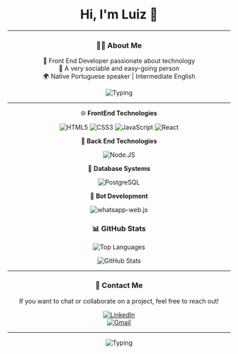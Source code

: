 <div align="center";>

# Hi, I'm Luiz 🙂  
---
### 👨‍💻 About Me  
🚀 Front End Developer passionate about technology  
💬 A very sociable and easy-going person  
🌍 Native Portuguese speaker | Intermediate English

![Typing](https://readme-typing-svg.herokuapp.com?font=JetBrains+Mono&weight=600&size=30&duration=3000&pause=1000&color=0000000&center=true&vCenter=true&random=false&width=435&lines=Frontend+Developer)

---
🌐 **FrontEnd Technologies**

![HTML5](https://img.shields.io/badge/HTML5-E34F26?style=for-the-badge&logo=html5&logoColor=white)
![CSS3](https://img.shields.io/badge/CSS3-1572B6?style=for-the-badge&logo=css3&logoColor=white)
![JavaScript](https://img.shields.io/badge/JavaScript-323330?style=for-the-badge&logo=javascript&logoColor=F7DF1E)
![React](https://img.shields.io/badge/React-20232A?style=for-the-badge&logo=react&logoColor=61DAFB)


🔧 **Back End Technologies**

![Node.JS](https://img.shields.io/badge/Node.js-43853D?style=for-the-badge&logo=node.js&logoColor=white)


💾 **Database Systems**

![PostgreSQL](https://img.shields.io/badge/PostgreSQL-336791?style=for-the-badge&logo=postgresql&logoColor=white)


🤖 **Bot Development**

![whatsapp-web.js](https://img.shields.io/badge/whatsapp--web.js-25D366?style=for-the-badge&logo=whatsapp&logoColor=white)


### 📊 GitHub Stats  

![Top Languages](https://github-readme-stats.vercel.app/api/top-langs/?username=LzGuimaraes&layout=compact&theme=dark&hide_border=true)  

![GitHub Stats](https://github-readme-stats.vercel.app/api?username=LzGuimaraes&show_icons=true&theme=dark&hide_border=true&include_all_commits=true&count_private=true)  

---

### 📩 Contact Me  
If you want to chat or collaborate on a project, feel free to reach out!  


[![LinkedIn](https://img.shields.io/badge/LinkedIn-0077B5?style=for-the-badge&logo=linkedin&logoColor=white)](https://www.linkedin.com/in/luiz-fernando-dos-santos-guimar%C3%A3es-11996b273/)   
[![Gmail](https://img.shields.io/badge/Gmail-D14836?style=for-the-badge&logo=gmail&logoColor=white)](mailto:luizsantosleventi19901@gmail.com)


---

![Typing](https://readme-typing-svg.herokuapp.com?font=JetBrains+Mono&weight=600&size=20&duration=3000&pause=1000&color=0000000&center=true&vCenter=true&random=false&width=435&lines=+Tecnology+Moves+The+World)

</div>
